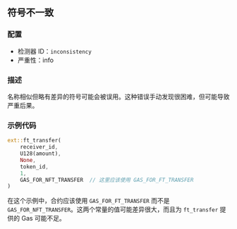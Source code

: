 
## 符号不一致

### 配置

* 检测器 ID：`inconsistency`
* 严重性：info

### 描述

名称相似但略有差异的符号可能会被误用。这种错误手动发现很困难，但可能导致严重后果。

### 示例代码

```rust
ext::ft_transfer(
    receiver_id,
    U128(amount),
    None,
    token_id,
    1,
    GAS_FOR_NFT_TRANSFER  // 这里应该使用 GAS_FOR_FT_TRANSFER
)
```

在这个示例中，合约应该使用 `GAS_FOR_FT_TRANSFER` 而不是 `GAS_FOR_NFT_TRANSFER`。这两个常量的值可能差异很大，而且为 `ft_transfer` 提供的 Gas 可能不足。
